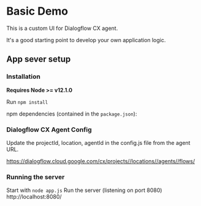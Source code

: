 # Basic Demo

This is a custom UI for Dialogflow CX agent.

It's a good starting point to develop your own application logic.

## App sever setup

### Installation

**Requires Node >= v12.1.0**

Run `npm install`

npm dependencies (contained in the `package.json`):

### Dialogflow CX Agent Config

Update the projectId, location, agentId in the config.js file from the agent URL.

https://dialogflow.cloud.google.com/cx/projects//locations//agents//flows/
 
### Running the server

Start with `node app.js`
Run the server (listening on port 8080)
http://localhost:8080/


